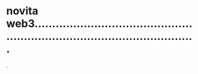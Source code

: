 # novita web3...................................................................................................
.
